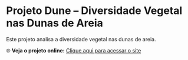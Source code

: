 # Projeto Dune – Diversidade Vegetal nas Dunas de Areia

Este projeto analisa a diversidade vegetal nas dunas de areia.

🌐 **Veja o projeto online:** [Clique aqui para acessar o site](https://manualdocientista-mc.github.io/Projeto-diversidade-vegetal-nas-dunas-de-areia-/)
